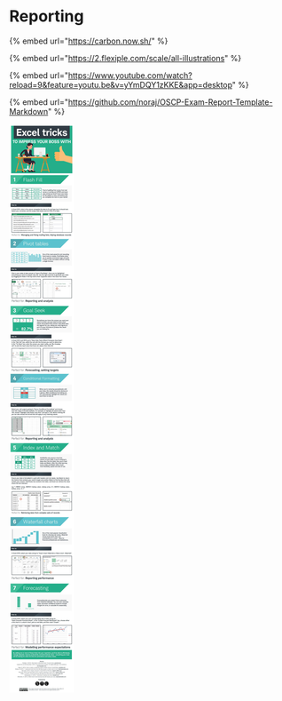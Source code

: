 # Reporting

{% embed url="https://carbon.now.sh/" %}

{% embed url="https://2.flexiple.com/scale/all-illustrations" %}



{% embed url="https://www.youtube.com/watch?reload=9&feature=youtu.be&v=yYmDQY1zKKE&app=desktop" %}



{% embed url="https://github.com/noraj/OSCP-Exam-Report-Template-Markdown" %}

![](<../../.gitbook/assets/imagen (9).png>)

